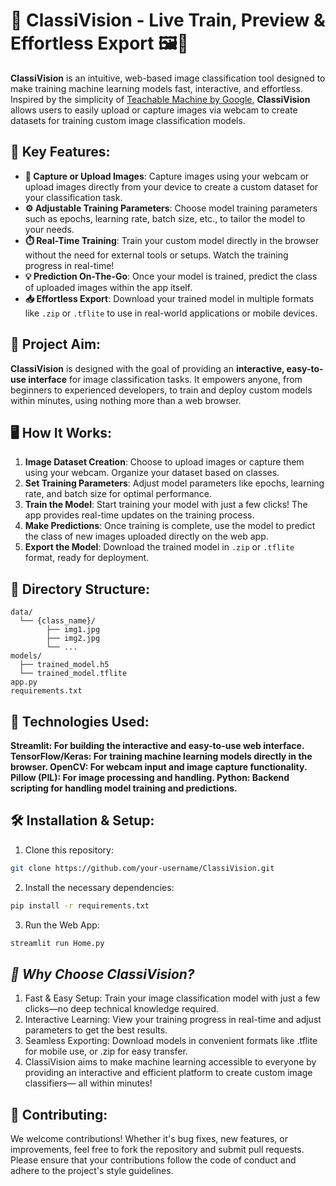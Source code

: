 # 🌟 **ClassiVision** - Live Train, Preview & Effortless Export 🖼️🤖

**ClassiVision** is an intuitive, web-based image classification tool designed to make training machine learning models fast, interactive, and effortless. Inspired by the simplicity of [Teachable Machine by Google](https://teachablemachine.withgoogle.com/), **ClassiVision** allows users to easily upload or capture images via webcam to create datasets for training custom image classification models.

## 🚀 Key Features:
- **📸 Capture or Upload Images**: Capture images using your webcam or upload images directly from your device to create a custom dataset for your classification task.
- **⚙️ Adjustable Training Parameters**: Choose model training parameters such as epochs, learning rate, batch size, etc., to tailor the model to your needs.
- **⏱️ Real-Time Training**: Train your custom model directly in the browser without the need for external tools or setups. Watch the training progress in real-time!
- **💡 Prediction On-The-Go**: Once your model is trained, predict the class of uploaded images within the app itself.
- **📥 Effortless Export**: Download your trained model in multiple formats like `.zip` or `.tflite` to use in real-world applications or mobile devices.

## 🎯 Project Aim:
**ClassiVision** is designed with the goal of providing an **interactive, easy-to-use interface** for image classification tasks. It empowers anyone, from beginners to experienced developers, to train and deploy custom models within minutes, using nothing more than a web browser.

## 🖥️ How It Works:
1. **Image Dataset Creation**: Choose to upload images or capture them using your webcam. Organize your dataset based on classes.
2. **Set Training Parameters**: Adjust model parameters like epochs, learning rate, and batch size for optimal performance.
3. **Train the Model**: Start training your model with just a few clicks! The app provides real-time updates on the training process.
4. **Make Predictions**: Once training is complete, use the model to predict the class of new images uploaded directly on the web app.
5. **Export the Model**: Download the trained model in `.zip` or `.tflite` format, ready for deployment.

## 📂 Directory Structure:
```plaintext
data/
  └── {class_name}/
        ├── img1.jpg
        ├── img2.jpg
        └── ...
models/
  ├── trained_model.h5
  └── trained_model.tflite
app.py
requirements.txt
```

## 🔧 Technologies Used:
**Streamlit: For building the interactive and easy-to-use web interface.
TensorFlow/Keras: For training machine learning models directly in the browser.
OpenCV: For webcam input and image capture functionality.
Pillow (PIL): For image processing and handling.
Python: Backend scripting for handling model training and predictions.**

## 🛠️ Installation & Setup:

1. Clone this repository:
```bash
git clone https://github.com/your-username/ClassiVision.git
```
2. Install the necessary dependencies:
```bash
pip install -r requirements.txt
```
3. Run the Web App:
```bash
streamlit run Home.py
```

## _🌟 Why Choose ClassiVision?_
1. Fast & Easy Setup: Train your image classification model with just a few clicks—no deep technical knowledge required.
2. Interactive Learning: View your training progress in real-time and adjust parameters to get the best results.
3. Seamless Exporting: Download models in convenient formats like .tflite for mobile use, or .zip for easy transfer.
4. ClassiVision aims to make machine learning accessible to everyone by providing an interactive and efficient platform to create custom image classifiers— all within minutes!

## 🤝 Contributing:
We welcome contributions! Whether it's bug fixes, new features, or improvements, feel free to fork the repository and submit pull requests. Please ensure that your contributions follow the code of conduct and adhere to the project's style guidelines.
